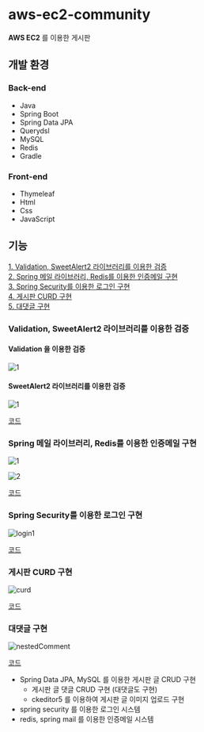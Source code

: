 # aws-ec2-community
**AWS EC2** 를 이용한 게시판

## 개발 환경
### Back-end
+ Java
+ Spring Boot
+ Spring Data JPA
+ Querydsl
+ MySQL
+ Redis
+ Gradle

### Front-end
+ Thymeleaf
+ Html
+ Css
+ JavaScript

## 기능

[1. Validation, SweetAlert2 라이브러리를 이용한 검증](#Validation-SweetAlert2-라이브러리를-이용한-검증)  
[2. Spring 메일 라이브러리, Redis를 이용한 인증메일 구현](#Spring-메일-라이브러리-Redis를-이용한-인증메일-구현)  
[3. Spring Security를 이용한 로그인 구현](#Spring-Security를-이용한-로그인-구현)  
[4. 게시판 CURD 구현](#게시판-CURD-구현)  
[5. 대댓글 구현](#대댓글-구현)

### Validation, SweetAlert2 라이브러리를 이용한 검증
#### Validation 을 이용한 검증
![1](https://user-images.githubusercontent.com/48073115/149626917-a6c7f5ba-08d6-4ea9-95ac-22b1d9585366.png)

#### SweetAlert2 라이브러리를 이용한 검증
![1](https://user-images.githubusercontent.com/48073115/149627201-90fbe702-da07-41e7-9599-eb2fc290e4dc.png)

[코드](https://seungryeolpark.github.io/project_community/validation/)

### Spring 메일 라이브러리, Redis를 이용한 인증메일 구현
![1](https://user-images.githubusercontent.com/48073115/149655431-2c5f32d6-7d6c-43b0-a5c6-68c9745872c3.png)

![2](https://user-images.githubusercontent.com/48073115/149655432-9101bade-dad6-4fc1-a952-690e3e09ad8e.png)

[코드](https://seungryeolpark.github.io/project_community/mail/)

### Spring Security를 이용한 로그인 구현
![login1](https://user-images.githubusercontent.com/48073115/149671015-1892566c-97cf-4d23-8856-947b68746e93.gif)

[코드](https://seungryeolpark.github.io/project_community/%EB%A1%9C%EA%B7%B8%EC%9D%B8/)

### 게시판 CURD 구현
![curd](https://user-images.githubusercontent.com/48073115/149757958-ee3b083b-8af5-4f83-84f9-0f6dd43a4f47.gif)

[코드](https://seungryeolpark.github.io/project_community/%EA%B2%8C%EC%8B%9C%ED%8C%90-CURD/)

### 대댓글 구현
![nestedComment](https://user-images.githubusercontent.com/48073115/149917420-291306a9-ef22-4164-b288-309654b34fd8.gif)

[코드](https://seungryeolpark.github.io/project_community/%EB%8C%80%EB%8C%93%EA%B8%80-%EA%B5%AC%ED%98%84/)

+ Spring Data JPA, MySQL 를 이용한 게시판 글 CRUD 구현
  + 게시판 글 댓글 CRUD 구현 (대댓글도 구현)
  + ckeditor5 를 이용하여 게시판 글 이미지 업로드 구현
+ spring security 를 이용한 로그인 시스템
+ redis, spring mail 를 이용한 인증메일 시스템
